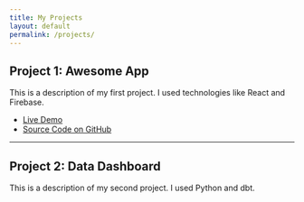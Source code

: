 ```yaml
---
title: My Projects
layout: default
permalink: /projects/
---
```


## Project 1: Awesome App

This is a description of my first project. I used technologies like React and Firebase.

* [Live Demo](#)
* [Source Code on GitHub](#)

---

## Project 2: Data Dashboard

This is a description of my second project. I used Python and dbt.
